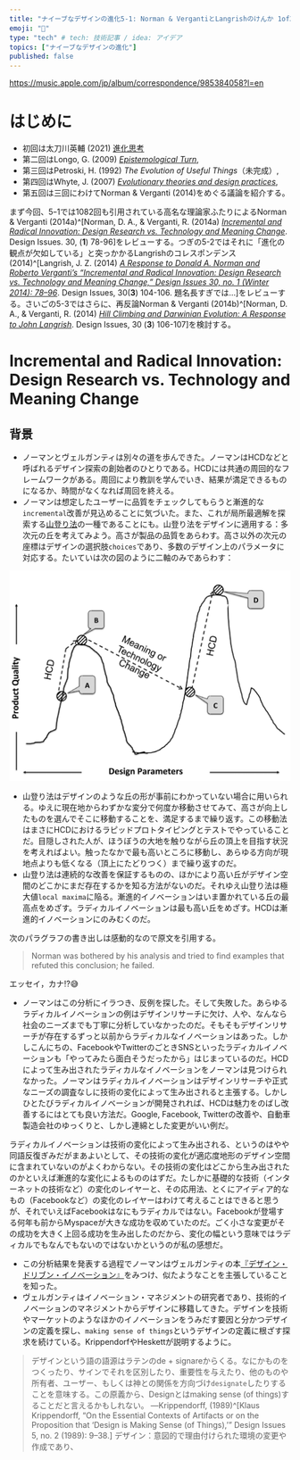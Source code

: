 ```yaml
---
title: "ナイーブなデザインの進化5-1: Norman & VergantiとLangrishのけんか 1of3"
emoji: "🦁"
type: "tech" # tech: 技術記事 / idea: アイデア
topics: ["ナイーブなデザインの進化"]
published: false
---
```


https://music.apple.com/jp/album/correspondence/985384058?l=en

# はじめに
 
- 初回は太刀川英輔 (2021) [進化思考](https://zenn.dev/minoru_matsui/articles/evolution-thinking) 
- 第二回はLongo, G. (2009) [_Epistemological Turn_](https://zenn.dev/minoru_matsui/articles/epistemological-turn), 
- 第三回はPetroski, H. (1992) _The Evolution of Useful Things_（未完成）,
- 第四回はWhyte, J. (2007) [_Evolutionary theories and design practices_](https://zenn.dev/articles/evolutionary-theories-and-design-practices),
- 第五回は三回にわけてNorman & Verganti (2014)をめぐる議論を紹介する。

まず今回、5ｰ1では1082回も引用されている高名な理論家ふたりによるNorman & Verganti (2014a)^[Norman, D. A., & Verganti, R. (2014a) [_Incremental and Radical Innovation: Design Research vs. Technology and Meaning Change_](http://www.verganti.com/wp-content/uploads/2017/01/NormanVerganti.pdf). Design Issues. 30, (**1**) 78-96]をレビューする。つぎの5-2ではそれに「進化の観点が欠如している」と突っかかるLangrishのコレスポンデンス(2014)^[Langrish, J. Z. (2014) [_A Response to Donald A. Norman and Roberto Verganti’s “Incremental and Radical Innovation: Design Research vs. Technology and Meaning Change,” Design Issues 30, no. 1 (Winter 2014): 78–96_](https://escholarship.org/content/qt4240b4hs/qt4240b4hs_noSplash_bb0523403c2e77e1e619874dc6f3d2ae.pdf). Design Issues, 30(**3**) 104-106. 題名長すぎでは…]をレビューする。さいごの5-3ではさらに、再反論Norman & Verganti (2014b)^[Norman, D. A., & Verganti, R. (2014) [_Hill Climbing and Darwinian Evolution: A Response to John Langrish_](https://escholarship.org/content/qt4240b4hs/qt4240b4hs_noSplash_bb0523403c2e77e1e619874dc6f3d2ae.pdf). Design Issues, 30 (**3**) 106-107]を検討する。

# Incremental and Radical Innovation: Design Research vs. Technology and Meaning Change

## 背景

- ノーマンとヴェルガンティは別々の道を歩んできた。ノーマンはHCDなどと呼ばれるデザイン探索の創始者のひとりである。HCDには共通の周回的なフレームワークがある。周回により教訓を学んでいき、結果が満足できるものになるか、時間がなくなれば周回を終える。
- ノーマンは想定したユーザーに品質をチェックしてもらうと漸進的な`incremental`改善が見込めることに気づいた。また、これが局所最適解を探索する[山登り法](https://ja.wikipedia.org/wiki/%E5%B1%B1%E7%99%BB%E3%82%8A%E6%B3%95)の一種であることにも。山登り法をデザインに適用する：多次元の丘を考えてみよう。高さが製品の品質をあらわす。高さ以外の次元の座標はデザインの選択肢`choices`であり、多数のデザイン上のパラメータに対応する。たいていは次の図のように二軸のみであらわす：

![](/images/norman-and-verganti/hill-climbing.png)

- 山登り法はデザインのような丘の形が事前にわかっていない場合に用いられる。ゆえに現在地からわずかな変分で何度か移動させてみて、高さが向上したものを選んでそこに移動することを、満足するまで繰り返す。この移動法はまさにHCDにおけるラピッドプロトタイピングとテストでやっていることだ。目隠しされた人が、ほうぼうの大地を触りながら丘の頂上を目指す状況を考えればよい。触ったなかで最も高いところに移動し、あらゆる方向が現地点よりも低くなる（頂上にたどりつく）まで繰り返すのだ。
- 山登り法は連続的な改善を保証するものの、ほかにより高い丘がデザイン空間のどこかにまだ存在するかを知る方法がないのだ。それゆえ山登り法は極大値`local maxima`に陥る。漸進的イノベーションはいま置かれている丘の最高点をめざす。ラディカルイノベーションは最も高い丘をめざす。HCDは漸進的イノベーションにのみむくのだ。

次のパラグラフの書き出しは感動的なので原文を引用する。

> Norman was bothered by his analysis and tried to find examples that refuted this conclusion; he failed. 

エッセイ，カナ⁉️😅

- ノーマンはこの分析にイラつき、反例を探した。そして失敗した。あらゆるラディカルイノベーションの例はデザインリサーチに欠け、人や、なんなら社会のニーズまでも丁寧に分析していなかったのだ。そもそもデザインリサーチが存在するずっと以前からラディカルなイノベーションはあった。しかしこんにちの、FacebookやTwitterのごときSNSといったラディカルイノベーションも「やってみたら面白そうだったから」はじまっているのだ。HCDによって生み出されたラディカルなイノベーションをノーマンは見つけられなかった。ノーマンはラディカルイノベーションはデザインリサーチや正式なニーズの調査なしに技術の変化によって生み出されると主張する。しかしひとたびラディカルイノベーションが開発されれば、HCDは魅力をのばし改善するにはとても良い方法だ。Google, Facebook, Twitterの改善や、自動車製造会社のゆっくりと、しかし連綿とした変更がいい例だ。

ラディカルイノベーションは技術の変化によって生み出される、というのはやや同語反復ぎみだがまあよいとして、その技術の変化が適応度地形のデザイン空間に含まれていないのがよくわからない。その技術の変化はどこから生み出されたのかといえば漸進的な変化によるもののはずだ。たしかに基礎的な技術（インターネットの技術など）の変化のレイヤーと、その応用法、とくにアイディア的なもの（Facebookなど）の変化のレイヤーはわけて考えることはできると思うが、それでいえばFacebookはなにもラディカルではない。Facebookが登場する何年も前からMyspaceが大きな成功を収めていたのだ。ごく小さな変更がその成功を大きく上回る成功を生み出したのだから、変化の幅という意味ではラディカルでもなんでもないのではないかというのが私の感想だ。

- この分析結果を発表する過程でノーマンはヴェルガンティの本[『デザイン・ドリブン・イノベーション』](https://www.amazon.co.jp/%E3%83%87%E3%82%B6%E3%82%A4%E3%83%B3%E3%83%BB%E3%83%89%E3%83%AA%E3%83%96%E3%83%B3%E3%83%BB%E3%82%A4%E3%83%8E%E3%83%99%E3%83%BC%E3%82%B7%E3%83%A7%E3%83%B3-NextPublishing-%E3%83%AD%E3%83%99%E3%83%AB%E3%83%88%E3%83%BB%E3%83%99%E3%83%AB%E3%82%AC%E3%83%B3%E3%83%86%E3%82%A3-ebook/dp/B01MYNF37V/ref=sr_1_1?__mk_ja_JP=%E3%82%AB%E3%82%BF%E3%82%AB%E3%83%8A&crid=2YU00CN00RS2O&keywords=%E3%83%87%E3%82%B6%E3%82%A4%E3%83%B3%E3%83%BB%E3%83%89%E3%83%AA%E3%83%96%E3%83%B3%E3%83%BB%E3%82%A4%E3%83%8E%E3%83%99%E3%83%BC%E3%82%B7%E3%83%A7%E3%83%B3&qid=1660998563&sprefix=%E3%83%87%E3%82%B6%E3%82%A4%E3%83%B3+%E3%83%89%E3%83%AA%E3%83%96%E3%83%B3+%E3%82%A4%E3%83%8E%E3%83%99%E3%83%BC%E3%82%B7%E3%83%A7%E3%83%B3%2Caps%2C258&sr=8-1)をみつけ、似たようなことを主張していることを知った。
- ヴェルガンティはイノベーション・マネジメントの研究者であり、技術的イノベーションのマネジメントからデザインに移籍してきた。デザインを技術やマーケットのようなほかのイノベーションをうみだす要因と分かつデザインの定義を探し、`making sense of things`というデザインの定義に根ざす探求を続けている。KrippendorfやHeskettが説明するように。

> デザインという語の語源はラテンのde + signareからくる。なにかものをつくったり、サインでそれを区別したり、重要性を与えたり、他のものや所有者、ユーザー、もしくは神との関係を方向づけ`designate`したりすることを意味する。この原義から、Designとはmaking sense (of things)することだと言えるかもしれない。
> —Krippendorff, (1989)^[Klaus Krippendorff, “On the Essential Contexts of Artifacts or on the Proposition that ‘Design is Making Sense (of Things),’” Design Issues 5, no. 2 (1989): 9–38.]
> デザイン：意図的で理由付けられた環境の変更や作成であり、